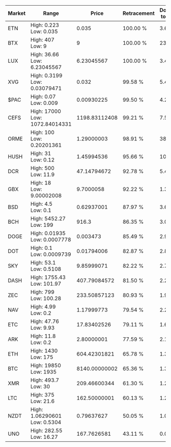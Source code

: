 | Market | Range | Price| Retracement | Doubles to 50% |
| --- | --- | --- | --- | --- |
| ETN | High: 0.223<br />Low: 0.035 | 0.035 | 100.00 % | 3.69 |
| BTX | High: 407<br />Low: 9 | 9 | 100.00 % | 23.11 |
| LUX | High: 36.66<br />Low: 6.23045567 | 6.23045567 | 100.00 % | 3.44 |
| XVG | High: 0.3199<br />Low: 0.03079471 | 0.032 | 99.58 % | 5.48 |
| $PAC | High: 0.07<br />Low: 0.009 | 0.00930225 | 99.50 % | 4.25 |
| CEFS | High: 17000<br />Low: 1072.84014331 | 1198.83112408 | 99.21 % | 7.54 |
| ORME | High: 100<br />Low: 0.20201361 | 1.29000003 | 98.91 % | 38.84 |
| HUSH | High: 31<br />Low: 0.12 | 1.45994536 | 95.66 % | 10.66 |
| DCR | High: 500<br />Low: 11.9 | 47.14794672 | 92.78 % | 5.43 |
| GBX | High: 18<br />Low: 9.00002008 | 9.7000058 | 92.22 % | 1.39 |
| BSD | High: 4.5<br />Low: 0.1 | 0.62937001 | 87.97 % | 3.65 |
| BCH | High: 5452.27<br />Low: 199 | 916.3 | 86.35 % | 3.08 |
| DOGE | High: 0.01935<br />Low: 0.0007778 | 0.003473 | 85.49 % | 2.90 |
| DOT | High: 0.1<br />Low: 0.0009739 | 0.01794006 | 82.87 % | 2.81 |
| SKY | High: 53.1<br />Low: 0.5108 | 9.85999071 | 82.22 % | 2.72 |
| DASH | High: 1755.43<br />Low: 101.97 | 407.79084572 | 81.50 % | 2.28 |
| ZEC | High: 799<br />Low: 100.28 | 233.50857123 | 80.93 % | 1.93 |
| NAV | High: 4.99<br />Low: 0.2 | 1.17999773 | 79.54 % | 2.20 |
| ETC | High: 47.76<br />Low: 9.93 | 17.83402526 | 79.11 % | 1.62 |
| ARK | High: 11.8<br />Low: 0.2 | 2.80000001 | 77.59 % | 2.14 |
| ETH | High: 1430<br />Low: 175 | 604.42301821 | 65.78 % | 1.33 |
| BTC | High: 19850<br />Low: 1935 | 8140.00000002 | 65.36 % | 1.34 |
| XMR | High: 493.7<br />Low: 30 | 209.46600344 | 61.30 % | 1.25 |
| LTC | High: 375<br />Low: 21.6 | 162.50000001 | 60.13 % | 1.22 |
| NZDT | High: 1.06290601<br />Low: 0.5304 | 0.79637627 | 50.05 % | 1.00 |
| UNO | High: 282.55<br />Low: 16.27 | 167.7626581 | 43.11 % | 0.00 |
